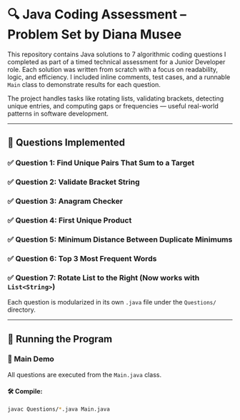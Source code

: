 # 🔍 Java Coding Assessment – Problem Set by Diana Musee

This repository contains Java solutions to 7 algorithmic coding questions I completed as part of a timed technical assessment for a Junior Developer role. Each solution was written from scratch with a focus on readability, logic, and efficiency. I included inline comments, test cases, and a runnable `Main` class to demonstrate results for each question.

The project handles tasks like rotating lists, validating brackets, detecting unique entries, and computing gaps or frequencies — useful real-world patterns in software development.

---

## 📌 Questions Implemented

### ✅ Question 1: Find Unique Pairs That Sum to a Target
### ✅ Question 2: Validate Bracket String
### ✅ Question 3: Anagram Checker
### ✅ Question 4: First Unique Product
### ✅ Question 5: Minimum Distance Between Duplicate Minimums
### ✅ Question 6: Top 3 Most Frequent Words
### ✅ Question 7: Rotate List to the Right (Now works with `List<String>`)

Each question is modularized in its own `.java` file under the `Questions/` directory.

---

## 🧪 Running the Program

### 🔹 Main Demo
All questions are executed from the `Main.java` class.

#### 🛠 Compile:
```bash
javac Questions/*.java Main.java
